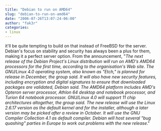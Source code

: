 ```yaml
---
title: "Debian to run on AMD64"
slug: "debian-to-run-on-amd64"
date: "2006-07-26T13:07:24-06:00"
author: "fak3r"
categories:
- linux
---
```


 it'll be quite tempting to build on that instead of FreeBSD for the server.  Debian's focus on stability and security has always been a plus for them, making it a perfect server option.  From the announcement, "_The next release of the Debian Project's Linux distribution will run on AMD's AMD64 processors for the first time, according to the organisation's Web site. The GNU/Linux 4.0 operating system, also known as "Etch," is planned for release in December, the group said. It will also have new security features, including encryption and digital signatures to ensure that downloaded packages are validated, Debian said. The AMD64 platform includes AMD's Opteron server processor, Athlon 64 desktop and notebook processor, and Turion 64 notebook processor. GNU/Linux 4.0 will support 11 chip architectures altogether, the group said. The new release will use the Linux 2.6.17 version as the default kernel and for the installer, although a later version may be picked after a review in October. It will use the GNU Compiler Collection 4.1 as default compiler. Debian will host several "bug quashing" parties in Europe to work out problems with the new release_."
